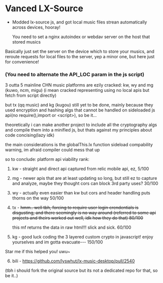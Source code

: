 # Vanced LX-Source
- Modded lx-source js, and got local music files strean automatically across devices, hooray!

    You need to set a nginx autoindex or webdav server on the host that stored musics    

Basically just set the server on the device which to store your musics, and reroute requests for local files to the server, yep a minor one, but here just for convenience!

### (You need to alternate the API_LOC param in the js script)

3 outta 5 mainline CHN music platforms are ezily cracked: kw, wy and mg (kuwo, ncm, migu) (i mean cracked representing using no local apis but fetch from script directly)

but tx (qq music) and kg (kugou) still yet to be done, mainly because they used encryption and hashing algs that cannot be handled on sideloaded js api(no require(),import or \<script\>), so be it...

theoretically i can make another project to include all the cryptography algs and compile them into a minified js, but thats against my principles about code concising(lazy idk)

the main considerations is the globalThis.lx function sideload compability warning, im afraid compiler could mess that up

so to conclude: platform api viability rank:

1. kw - straight and direct api captured from relic mobile api, ez, 5/100

2. mg - newer apis that are at least updating so long, but still ez to capture and analyze, maybe they thought cors can block 3rd party uses? 30/100

3. wy - actually even easier than kw but cors and header handling puts thorns on the way 50/100

4. tx - ~~hmm.. well tbh, forcing to require user login crendentials is disgusting, and there seemingly is no way around (referred to some api projects and theirs worked out well, idk how they do that) 80/100~~
    
    this mf returns the data in raw html!!! slick and sick. 60/100

5. kg - good luck coding the 3 layered custom crypto in javascript! enjoy yourselves and im gotta evacuate--- 150/100

Star me if this helped you! uwu~

6. bili - https://github.com/lyswhut/lx-music-desktop/pull/2540

(tbh i should fork the original source but its not a dedicated repo for that, so be it..)
